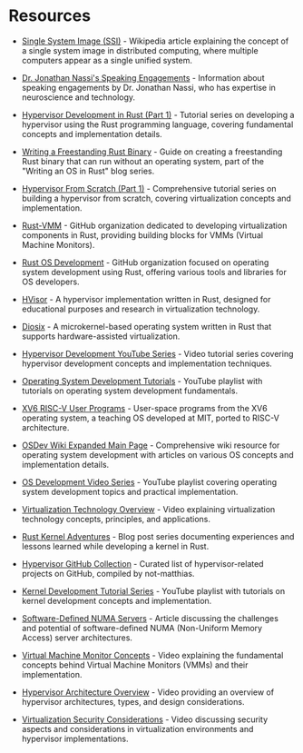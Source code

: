 # Resources

- [Single System Image (SSI)](https://en.wikipedia.org/wiki/Single_system_image) - Wikipedia article explaining the concept of a single system image in distributed computing, where multiple computers appear as a single unified system.

- [Dr. Jonathan Nassi's Speaking Engagements](https://www.nassi.com/speaking-engagements.html) - Information about speaking engagements by Dr. Jonathan Nassi, who has expertise in neuroscience and technology.

- [Hypervisor Development in Rust (Part 1)](https://memn0ps.github.io/hypervisor-development-in-rust-part-1/) - Tutorial series on developing a hypervisor using the Rust programming language, covering fundamental concepts and implementation details.

- [Writing a Freestanding Rust Binary](https://os.phil-opp.com/freestanding-rust-binary/) - Guide on creating a freestanding Rust binary that can run without an operating system, part of the "Writing an OS in Rust" blog series.

- [Hypervisor From Scratch (Part 1)](https://rayanfam.com/topics/hypervisor-from-scratch-part-1/) - Comprehensive tutorial series on building a hypervisor from scratch, covering virtualization concepts and implementation.

- [Rust-VMM](https://github.com/rust-vmm) - GitHub organization dedicated to developing virtualization components in Rust, providing building blocks for VMMs (Virtual Machine Monitors).

- [Rust OS Development](https://github.com/rust-osdev) - GitHub organization focused on operating system development using Rust, offering various tools and libraries for OS developers.

- [HVisor](https://github.com/syswonder/hvisor) - A hypervisor implementation written in Rust, designed for educational purposes and research in virtualization technology.

- [Diosix](https://github.com/diodesign/diosix) - A microkernel-based operating system written in Rust that supports hardware-assisted virtualization.

- [Hypervisor Development YouTube Series](https://www.youtube.com/watch?v=mpPbKEeWIHU&list=PLxN4E629pPnJxCQCLy7E0SQY_zuumOVyZ) - Video tutorial series covering hypervisor development concepts and implementation techniques.

- [Operating System Development Tutorials](https://www.youtube.com/watch?v=r0t8K0SRzR4&list=PL5GPYFCBKv4a_oDzW8d6BXMlTOZb34CUB) - YouTube playlist with tutorials on operating system development fundamentals.

- [XV6 RISC-V User Programs](https://github.com/mit-pdos/xv6-riscv/tree/riscv/user) - User-space programs from the XV6 operating system, a teaching OS developed at MIT, ported to RISC-V architecture.

- [OSDev Wiki Expanded Main Page](https://wiki.osdev.org/Expanded_Main_Page) - Comprehensive wiki resource for operating system development with articles on various OS concepts and implementation details.

- [OS Development Video Series](https://www.youtube.com/watch?v=QUH1moScriw&list=PLFOS-Gn3aXROWUHhB-QTrruOmy26qgr2W) - YouTube playlist covering operating system development topics and practical implementation.

- [Virtualization Technology Overview](https://www.youtube.com/watch?v=7igpsgCZJY4) - Video explaining virtualization technology concepts, principles, and applications.

- [Rust Kernel Adventures](https://not-matthias.github.io/posts/rust-kernel-adventures/) - Blog post series documenting experiences and lessons learned while developing a kernel in Rust.

- [Hypervisor GitHub Collection](https://github.com/stars/not-matthias/lists/hypervisor) - Curated list of hypervisor-related projects on GitHub, compiled by not-matthias.

- [Kernel Development Tutorial Series](https://www.youtube.com/watch?v=WabeOICAOq4&list=PLSkhUfcCXvqFJAuFbABktmLaQvJwKxJ3i) - YouTube playlist with tutorials on kernel development concepts and implementation.

- [Software-Defined NUMA Servers](https://www.nextplatform.com/2022/09/12/why-arent-there-software-defined-numa-servers-everywhere/) - Article discussing the challenges and potential of software-defined NUMA (Non-Uniform Memory Access) server architectures.

- [Virtual Machine Monitor Concepts](https://www.youtube.com/watch?v=ce00rLMPoF8) - Video explaining the fundamental concepts behind Virtual Machine Monitors (VMMs) and their implementation.

- [Hypervisor Architecture Overview](https://www.youtube.com/watch?v=-Zc4kv1x22M) - Video providing an overview of hypervisor architectures, types, and design considerations.

- [Virtualization Security Considerations](https://www.youtube.com/watch?v=83euuVIvYcM) - Video discussing security aspects and considerations in virtualization environments and hypervisor implementations.
